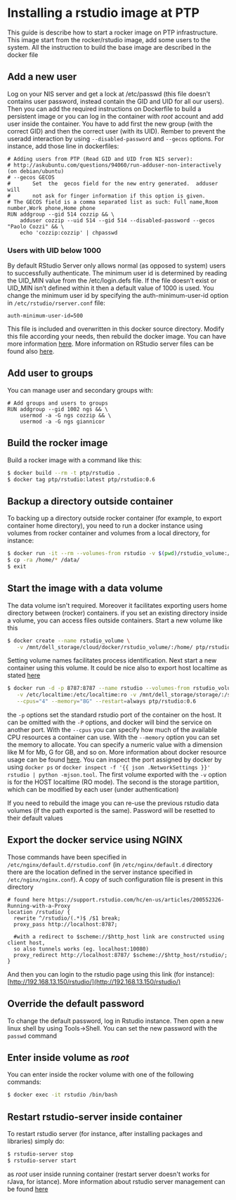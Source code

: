 
Installing a rstudio image at PTP
=================================

This guide is describe how to start a rocker image on PTP infrastructure. This image start from the rocker/rstudio image, add some users to the system. All the instruction to build the base image are described in the docker file

## Add a new user

Log on your NIS server and get a lock at /etc/passwd (this file doesn't contains user password, instead contain the GID and UID for all our users). Then you can add the required instructions on Dockerfile to build a persistent image or you can log in the container with *root* account and add user inside the container. You have to add first the new group (with the correct GID) and then the correct user (with its UID). Rember to prevent the useradd interaction by using `--disabled-password` and `--gecos` options. For instance, add those line in dockerfiles:

```
# Adding users from PTP (Read GID and UID from NIS server):
# http://askubuntu.com/questions/94060/run-adduser-non-interactively (on debian/ubuntu)
# --gecos GECOS
#       Set  the  gecos field for the new entry generated.  adduser will
#       not ask for finger information if this option is given.
# The GECOS field is a comma separated list as such: Full name,Room number,Work phone,Home phone
RUN addgroup --gid 514 cozzip && \
    adduser cozzip --uid 514 --gid 514 --disabled-password --gecos "Paolo Cozzi" && \
    echo 'cozzip:cozzip' | chpasswd
```

### Users with UID below 1000

By default RStudio Server only allows normal (as opposed to system) users to
successfully authenticate. The minimum user id is determined by reading the
UID_MIN value from the /etc/login.defs file. If the file doesn’t exist or
UID_MIN isn’t defined within it then a default value of 1000 is used.
You change the minimum user id by specifying the auth-minimum-user-id option in
`/etc/rstudio/rserver.conf` file:

```
auth-minimum-user-id=500
```

This file is included and overwritten in this docker source directory. Modify this
file according your needs, then rebuild the docker image. You can have more information
[here](http://docs.rstudio.com/ide/server-pro/authenticating-users.html#restricting-access-to-specific-users).
More information on RStudio server files can be found also
[here](https://support.rstudio.com/hc/en-us/articles/200552316-Configuring-the-Server).

## Add user to groups

You can manage user and secondary groups with:

```
# Add groups and users to groups
RUN addgroup --gid 1002 ngs && \
    usermod -a -G ngs cozzip && \
    usermod -a -G ngs giannicor
```

## Build the rocker image

Build a rocker image with a command like this:

```sh
$ docker build --rm -t ptp/rstudio .
$ docker tag ptp/rstudio:latest ptp/rstudio:0.6
```

## Backup a directory outside container

To backing up a directory outside rocker container (for example, to export container
home directory), you need to run a docker instance using volumes from rocker container
and volumes from a local directory, for instance:

```sh
$ docker run -it --rm --volumes-from rstudio -v $(pwd)/rstudio_volume:/data ubuntu:14.04 /bin/bash
$ cp -ra /home/* /data/
$ exit
```

## Start the image with a data volume

The data volume isn't required. Moreover it facilitates exporting users home directory between (rocker) containers.
if you set an existing directory inside a volume, you can access files outside containers. Start a new volume like this

```sh
$ docker create --name rstudio_volume \
   -v /mnt/dell_storage/cloud/docker/rstudio_volume/:/home/ ptp/rstudio:0.6 /bin/true
```

Setting volume names facilitates process identification. Next start a new container using this volume. It could be nice also to export host localtime as stated [here](http://stackoverflow.com/questions/22800624/will-docker-container-auto-sync-time-with-the-host-machine)

```sh
$ docker run -d -p 8787:8787 --name rstudio --volumes-from rstudio_volume \
   -v /etc/localtime:/etc/localtime:ro -v /mnt/dell_storage/storage/:/storage/ \
   --cpus="4" --memory="8G" --restart=always ptp/rstudio:0.6
```

the `-p` options set the standard rstudio port of the container on the host. It can be omitted with the `-P` options, and docker will bind the service on another port. With the `--cpus` you can specify how much of the available CPU resources a container can use. With the `--memory` option you can set the memory to allocate. You can specify a numeric value with a dimension like M for Mb, G for GB, and so on. More information about docker resource usage can be found [here](https://gist.github.com/afolarin/15d12a476e40c173bf5f).
You can inspect the port assigned by docker by using `docker ps` or `docker inspect -f '{{ json .NetworkSettings }}' rstudio | python -mjson.tool`. The first volume exported with the `-v` option is for the HOST localtime (RO mode). The second is the storage partition, which can be modified by each user (under authentication)

If you need to rebuild the image you can re-use the previous rstudio data volumes (if the path exported is the same). Password will be resetted to their default values

## Export the docker service using NGINX

Those commands have been specified in `/etc/nginx/default.d/rstudio.conf` (in `/etc/nginx/default.d` directory there are the location defined in the server instance specified in `/etc/nginx/nginx.conf`). A copy of such configuration file is present in this directory

```
# found here https://support.rstudio.com/hc/en-us/articles/200552326-Running-with-a-Proxy
location /rstudio/ {
  rewrite ^/rstudio/(.*)$ /$1 break;
  proxy_pass http://localhost:8787;

  #with a redirect to $scheme://$http_host link are constructed using client host,
  so also tunnels works (eg. localhost:10080)
  proxy_redirect http://localhost:8787/ $scheme://$http_host/rstudio/;
}
```

And then you can login to the rstudio page using this link (for instance): [http://192.168.13.150/rstudio/](http://192.168.13.150/rstudio/)

## Override the default password

To change the default password, log in Rstudio instance. Then open a new linux shell by using Tools->Shell. You can set the new password with the `passwd` command

## Enter inside volume as *root*

You can enter inside the rocker volume with one of the following commands:

```sh
$ docker exec -it rstudio /bin/bash
```

## Restart rstudio-server inside container

To restart rstudio server (for instance, after installing packages and libraries) simply do:

```sh
$ rstudio-server stop
$ rstudio-server start
```

as *root* user inside running container (restart server doesn't works for rJava, for istance). More information about rstudio server management can be found [here](https://support.rstudio.com/hc/en-us/articles/200532327-Managing-the-Server)
